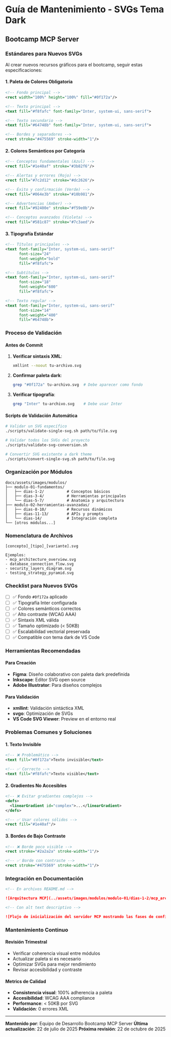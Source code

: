# Guía de Mantenimiento - SVGs Tema Dark

## Bootcamp MCP Server

### Estándares para Nuevos SVGs

Al crear nuevos recursos gráficos para el bootcamp, seguir estas especificaciones:

#### 1. Paleta de Colores Obligatoria

```xml
<!-- Fondo principal -->
<rect width="100%" height="100%" fill="#0f172a"/>

<!-- Texto principal -->
<text fill="#f8fafc" font-family="Inter, system-ui, sans-serif">

<!-- Texto secundario -->
<text fill="#64748b" font-family="Inter, system-ui, sans-serif">

<!-- Bordes y separadores -->
<rect stroke="#475569" stroke-width="1"/>
```

#### 2. Colores Semánticos por Categoría

```xml
<!-- Conceptos fundamentales (Azul) -->
<rect fill="#1e40af" stroke="#3b82f6"/>

<!-- Alertas y errores (Rojo) -->
<rect fill="#7c2d12" stroke="#dc2626"/>

<!-- Éxito y confirmación (Verde) -->
<rect fill="#064e3b" stroke="#10b981"/>

<!-- Advertencias (Amber) -->
<rect fill="#92400e" stroke="#f59e0b"/>

<!-- Conceptos avanzados (Violeta) -->
<rect fill="#581c87" stroke="#7c3aed"/>
```

#### 3. Tipografía Estándar

```xml
<!-- Títulos principales -->
<text font-family="Inter, system-ui, sans-serif"
      font-size="24"
      font-weight="bold"
      fill="#f8fafc">

<!-- Subtítulos -->
<text font-family="Inter, system-ui, sans-serif"
      font-size="18"
      font-weight="600"
      fill="#f8fafc">

<!-- Texto regular -->
<text font-family="Inter, system-ui, sans-serif"
      font-size="14"
      font-weight="400"
      fill="#64748b">
```

### Proceso de Validación

#### Antes de Commit

1. **Verificar sintaxis XML**:

   ```bash
   xmllint --noout tu-archivo.svg
   ```

2. **Confirmar paleta dark**:

   ```bash
   grep "#0f172a" tu-archivo.svg  # Debe aparecer como fondo
   ```

3. **Verificar tipografía**:
   ```bash
   grep "Inter" tu-archivo.svg    # Debe usar Inter
   ```

#### Scripts de Validación Automática

```bash
# Validar un SVG específico
./scripts/validate-single-svg.sh path/to/file.svg

# Validar todos los SVGs del proyecto
./scripts/validate-svg-conversion.sh

# Convertir SVG existente a dark theme
./scripts/convert-single-svg.sh path/to/file.svg
```

### Organización por Módulos

```
docs/assets/images/modulos/
├── modulo-01-fundamentos/
│   ├── dias-1-2/          # Conceptos básicos
│   ├── dias-3-4/          # Herramientas principales
│   └── dias-5-7/          # Anatomía y arquitectura
├── modulo-02-herramientas-avanzadas/
│   ├── dias-8-10/         # Recursos dinámicos
│   ├── dias-11-13/        # APIs y prompts
│   └── dias-14/           # Integración completa
└── [otros módulos...]
```

### Nomenclatura de Archivos

```
[concepto]_[tipo]_[variante].svg

Ejemplos:
- mcp_architecture_overview.svg
- database_connection_flow.svg
- security_layers_diagram.svg
- testing_strategy_pyramid.svg
```

### Checklist para Nuevos SVGs

- [ ] ✅ Fondo `#0f172a` aplicado
- [ ] ✅ Tipografía Inter configurada
- [ ] ✅ Colores semánticos correctos
- [ ] ✅ Alto contraste (WCAG AAA)
- [ ] ✅ Sintaxis XML válida
- [ ] ✅ Tamaño optimizado (< 50KB)
- [ ] ✅ Escalabilidad vectorial preservada
- [ ] ✅ Compatible con tema dark de VS Code

### Herramientas Recomendadas

#### Para Creación

- **Figma**: Diseño colaborativo con paleta dark predefinida
- **Inkscape**: Editor SVG open source
- **Adobe Illustrator**: Para diseños complejos

#### Para Validación

- **xmllint**: Validación sintáctica XML
- **svgo**: Optimización de SVGs
- **VS Code SVG Viewer**: Preview en el entorno real

### Problemas Comunes y Soluciones

#### 1. Texto Invisible

```xml
<!-- ❌ Problemático -->
<text fill="#0f172a">Texto invisible</text>

<!-- ✅ Correcto -->
<text fill="#f8fafc">Texto visible</text>
```

#### 2. Gradientes No Accesibles

```xml
<!-- ❌ Evitar gradientes complejos -->
<defs>
  <linearGradient id="complex">...</linearGradient>
</defs>

<!-- ✅ Usar colores sólidos -->
<rect fill="#1e40af"/>
```

#### 3. Bordes de Bajo Contraste

```xml
<!-- ❌ Borde poco visible -->
<rect stroke="#2a2a2a" stroke-width="1"/>

<!-- ✅ Borde con contraste -->
<rect stroke="#475569" stroke-width="1"/>
```

### Integración en Documentación

```markdown
<!-- En archivos README.md -->

![Arquitectura MCP](../assets/images/modulos/modulo-01/dias-1-2/mcp_architecture_overview.svg)

<!-- Con alt text descriptivo -->

![Flujo de inicialización del servidor MCP mostrando las fases de configuración, registro de herramientas y establecimiento de transporte](../assets/images/modulos/modulo-01/dias-5-7/mcp_initialization_flow.svg)
```

### Mantenimiento Continuo

#### Revisión Trimestral

- Verificar coherencia visual entre módulos
- Actualizar paleta si es necesario
- Optimizar SVGs para mejor rendimiento
- Revisar accesibilidad y contraste

#### Metrics de Calidad

- **Consistencia visual**: 100% adherencia a paleta
- **Accesibilidad**: WCAG AAA compliance
- **Performance**: < 50KB por SVG
- **Validación**: 0 errores XML

---

**Mantenido por**: Equipo de Desarrollo Bootcamp MCP Server **Última actualización**: 22 de julio de
2025 **Próxima revisión**: 22 de octubre de 2025

